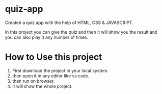 # quiz-app
Created a quiz app with the help of HTML, CSS &amp; JAVASCRIPT.

 In this project you can give the quiz and then it will show you the result and you can also play it any number of  times.
 
# How to Use this project

1. First download the project in your local system.
2. then open it in any editor like vs code.
3. then run on browser.
4. it will show the whole project.
